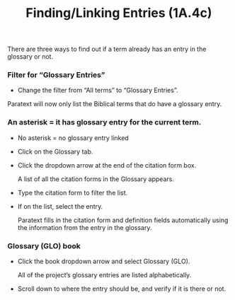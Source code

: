 ﻿---
title: Finding/Linking Entries (1A.4c)
---
There are three ways to find out if a term already has an entry in the glossary or not.

### Filter for “Glossary Entries”

- Change the filter from “All terms” to “Glossary Entries”.

Paratext will now only list the Biblical terms that do have a glossary entry.

### An asterisk = it has glossary entry for the current term.

- No asterisk = no glossary entry linked
- Click on the Glossary tab.
- Click the dropdown arrow at the end of the citation form box.

    A list of all the citation forms in the Glossary appears.

- Type the citation form to filter the list.
- If on the list, select the entry.

    Paratext fills in the citation form and definition fields automatically using the information from the entry in the glossary.

### Glossary (GLO) book

- Click the book dropdown arrow and select Glossary (GLO).

    All of the project’s glossary entries are listed alphabetically.

- Scroll down to where the entry should be, and verify if it is there or not.

